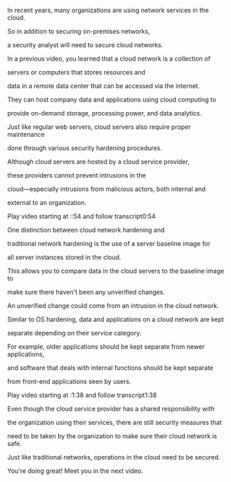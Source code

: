 In recent years, many organizations are using network services in the cloud. 

So in addition to securing on-premises networks, 

a security analyst will need to secure cloud networks. 

In a previous video, you learned that a cloud network is a collection of 

servers or computers that stores resources and 

data in a remote data center that can be accessed via the internet. 

They can host company data and applications using cloud computing to 

provide on-demand storage, processing power, and data analytics. 

Just like regular web servers, cloud servers also require proper maintenance 

done through various security hardening procedures. 

Although cloud servers are hosted by a cloud service provider, 

these providers cannot prevent intrusions in the 

cloud—especially intrusions from malicious actors, both internal and 

external to an organization.

Play video starting at ::54 and follow transcript0:54

One distinction between cloud network hardening and 

traditional network hardening is the use of a server baseline image for 

all server instances stored in the cloud. 

This allows you to compare data in the cloud servers to the baseline image to 

make sure there haven't been any unverified changes. 

An unverified change could come from an intrusion in the cloud network. 

Similar to OS hardening, data and applications on a cloud network are kept 

separate depending on their service category. 

For example, older applications should be kept separate from newer applications, 

and software that deals with internal functions should be kept separate 

from front-end applications seen by users.

Play video starting at :1:38 and follow transcript1:38

Even though the cloud service provider has a shared responsibility with 

the organization using their services, there are still security measures that 

need to be taken by the organization to make sure their cloud network is safe. 

Just like traditional networks, operations in the cloud need to be secured. 

You're doing great! Meet you in the next video.